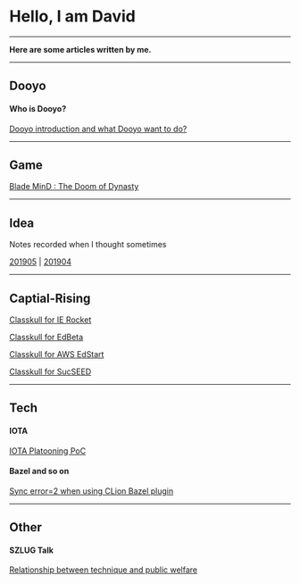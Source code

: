 
Hello, I am David
===
---

**Here are some articles written by me.**



---
## Dooyo

#### Who is Dooyo?

[Dooyo introduction and what Dooyo want to do?]( /dooyo/dooyo_intro_4_csme )


---
## Game

[Blade MinD : The Doom of Dynasty]( /cike/readme_en )


---
## Idea

Notes recorded when I thought sometimes

[201905]( /idea/201905 ) | [201904]( /idea/201904 )


---
## Captial-Rising

[Classkull for IE Rocket]( /classkull/ierockets )

[Classkull for EdBeta]( /classkull/edbeta )

[Classkull for AWS EdStart]( /classkull/awsedstart )

[Classkull for SucSEED]( /classkull/sucseed )


---
## Tech

#### IOTA

[IOTA Platooning PoC]( /other/iota_based_platooning )
 

#### Bazel and so on

[Sync error=2 when using CLion Bazel plugin]( /tech/clion_bazel_plugin )
 
 

---
## Other

#### SZLUG Talk 

[Relationship between technique and public welfare](/other/szlug_talk_with_xiaoban_20190224)




